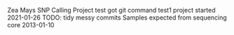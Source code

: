 Zea Mays SNP Calling Project
test got git command
test1
project started 2021-01-26
TODO: tidy messy commits
Samples expected from sequencing core 2013-01-10
